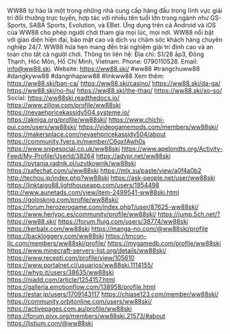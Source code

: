 WW88 tự hào là một trong những nhà cung cấp hàng đầu trong lĩnh vực giải trí đổi thưởng trực tuyến, hợp tác với nhiều tên tuổi lớn trong ngành như GS-Sports, SABA Sports, Evolution, và EBet. Ứng dụng trên cả Android và iOS của WW88 cho phép người chơi tham gia mọi lúc, mọi nơi. WW88 nổi bật với giao diện hiện đại, bảo mật cao và dịch vụ chăm sóc khách hàng chuyên nghiệp 24/7. WW88 hứa hẹn mang đến trải nghiệm giải trí đỉnh cao và an toàn cho tất cả người chơi.
Thông tin liên hệ:
Địa chỉ: S1/28 ấp3, Đông Thạnh, Hóc Môn, Hồ Chí Minh, Vietnam.
Phone: 0790110528.
Email: info@ww88.ski.
Website: https://ww88.ski/
#ww88 #trangchuww88 #dangkyww88 #dangnhapww88 #linkww88
Xem thêm:
https://ww88.ski/ban-ca/
https://ww88.ski/casino/
https://ww88.ski/da-ga/
https://ww88.ski/no-hu/
https://ww88.ski/the-thao/
https://ww88.ski/xo-so/
Social:
https://ww88ski.readthedocs.io/ 
https://www.zillow.com/profile/ww88ski 
https://nevaehpricekassidy504.systeme.io/ 
https://akniga.org/profile/ww88ski/ 
https://www.chichi-pui.com/users/ww88ski/ 
https://videogamemods.com/members/ww88ski/ 
https://makersplace.com/nevaehpricekassidy504/about 
https://community.fyers.in/member/C6qxfAwh0s 
https://www.snipesocial.co.uk/ww88ski 
https://www.apelondts.org/Activity-Feed/My-Profile/UserId/38264 
https://advpr.net/ww88ski 
https://pytania.radnik.pl/uzytkownik/ww88ski 
https://safechat.com/u/ww88ski 
https://mlx.su/paste/view/a0f4a0b2 
http://techou.jp/index.php?ww88ski 
https://ask-people.net/user/ww88ski  
https://linktaigo88.lighthouseapp.com/users/1954498 
http://www.aunetads.com/view/item-2499541-ww88ski.html 
https://golosknig.com/profile/ww88ski/ 
https://forum.herozerogame.com/index.php?/user/87625-ww88ski/ 
https://www.herlypc.es/community/profile/ww88ski/ 
https://jump.5ch.net/?https://ww88.ski/ 
https://forum.fluig.com/users/38774/ww88ski 
https://kerbalx.com/ww88ski 
https://manga-no.com/@ww88ski/profile 
https://backloggery.com/ww88ski 
https://tmcon-llc.com/members/ww88ski/profile/ 
https://mygamedb.com/profile/ww88ski 
https://www.minecraft-servers-list.org/details/ww88ski/ 
https://www.recepti.com/profile/view/105610 
https://www.portalnet.cl/usuarios/ww88ski.1114155/ 
https://whyp.it/users/38635/ww88ski 
https://niadd.com/article/1254157.html 
https://galleria.emotionflow.com/138958/profile.html 
https://estar.jp/users/1709143117 
https://chiase123.com/member/ww88ski/ 
https://community.orbitonline.com/users/ww88ski/ 
https://activepages.com.au/profile/ww88ski 
https://forum.pivx.org/members/ww88ski.21573/#about 
https://listium.com/@ww88ski 



